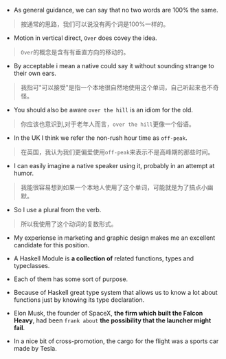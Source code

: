 
* As general guidance, we can say that no two words are 100% the same.

> 按通常的思路，我们可以说没有两个词是100%一样的。

* Motion in vertical direct, `Over` does covey the idea.

> `Over`的概念是含有有垂直方向的移动的。

* By acceptable i mean a native could say it without sounding strange to their own ears.

> 我指可"可以接受"是指一个本地很自然地使用这个单词，自己听起来也不奇怪。

* You should also be aware `over the hill` is an idiom for the old.

> 你应该也意识到,对于老年人而言，`over the hill`更像一个俗语。

* In the UK I think we refer the non-rush hour time as `off-peak`.

> 在英国，我认为我们更偏爱使用`off-peak`来表示不是高峰期的那些时间。

* I can easily imagine a native speaker using it, probably in an attempt at humor.

> 我能很容易想到如果一个本地人使用了这个单词，可能就是为了搞点小幽默。

* So I use a plural from the verb.

> 所以我使用了这个动词的复数形式。

* My experiense in marketing and graphic design makes me an excellent candidate for this position.

* A Haskell Module is **a collection of** related functions, types and typeclasses.

* Each of them has some sort of purpose.

* Because of Haskell great type system that allows us to know a lot about functions
just by knowing its type declaration.

* Elon Musk, the founder of SpaceX, **the firm which built the Falcon Heavy**, had been
`frank about` **the possibility that the launcher might fail**.

* In a nice bit of cross-promotion, the cargo for the flight was a sports car made by Tesla.
